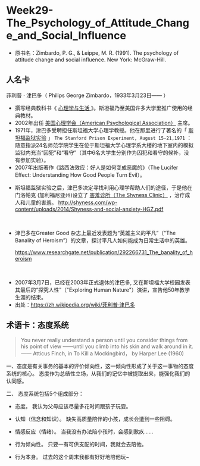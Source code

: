 # Week29-The_Psychology_of_Attitude_Change_and_Social_Influence

- 原书名：Zimbardo, P. G., & Leippe, M. R. (1991). The psychology of attitude change and social influence. New York: McGraw-Hill.


## 人名卡
菲利普 · 津巴多（ Philips George Zimbardo，1933年3月23日—— ）
- 撰写经典教科书《 [心理学与生活 ](https://book.douban.com/subject/1032501/) 》。斯坦福乃至美国许多大学里推广使用的经典教材。
- 2002年出任 [美国心理学会（American Psychological Association）](http://www.apa.org) 主席。
- 1971年，津巴多受聘担任斯坦福大学心理学教授。他在那里进行了著名的「 [斯坦福监狱实验](https://zh.wikipedia.org/wiki/斯坦福监狱实验) 」 `The Stanford Prison Experiment, August 15-21,1971` ：
  随意指派24名师范学院学生在位于斯坦福大学心理学系大楼的地下室内的模拟监狱内充当“囚犯”和“看守”（其中6名大学生分别作为囚犯和看守的候补，没有参加实验）。
- 2007年出版著作《路西法效应：好人是如何变成恶魔的》（The Lucifer Effect: Understanding How Good People Turn Evil）。
* 斯坦福监狱实验之后，津巴多决定寻找利用心理学帮助人们的途径，于是他在门洛帕克 (加利福尼亚州)设立了 [害羞诊所（The Shyness Clinic）](http://www.shyness.com/research-and-presentations/) ，治疗成人和儿童的害羞。
  http://shyness.com/wp-content/uploads/2014/Shyness-and-social-anxiety-HGZ.pdf

  ​

* 津巴多在Greater Good 杂志上最近发表题为“英雄主义的平凡”（"The Banality of Heroism”）的文章，探讨平凡人如何能成为日常生活中的英雄。

  https://www.researchgate.net/publication/292266731_The_banality_of_heroism

  ​
- 2007年3月7日，已经在2003年正式退休的津巴多, 又在斯坦福大学校园发表其最后的“探究人性”（"Exploring Human Nature"）演讲，宣告他50年教学生涯的结束。
- 出处：https://zh.wikipedia.org/wiki/菲利普·津巴多

## 术语卡：态度系统

> You never really understand a person until you consider things from his point of view ——until you climb into his skin and walk around in it.
> —— Atticus Finch, in To Kill a Mockingbird， by Harper Lee (1960)

一、态度是有关事务的基本的评价倾向性，这一倾向性形成了关于这一事物的态度系统的核心。
态度作为总结性立场，从我们的记忆中被提取出来，能强化我们的认同感。

二、
态度系统包括5个组成部分：
- 态度。
  我认为父母应该尽量多花时间跟孩子玩耍。

- 认知（信念和知识）。
  缺失高质量陪伴的小孩，成长会遭到一些阻碍。

* 情感反应（情绪）。
  当我没有办法陪小孩时，会感到歉疚……

- 行为倾向性。
  只要一有可供支配的时间，我就会去陪他。

* 行为本身。
  过去的这个周末我都有好好地陪他玩~
